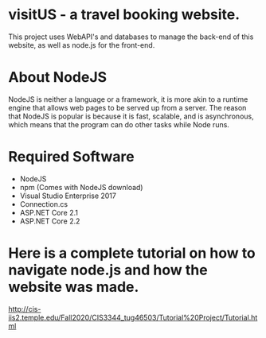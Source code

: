 # visitUS - a travel booking website.

This project uses WebAPI's and databases to manage the back-end of this website, as well as node.js for the front-end.


# About NodeJS
NodeJS is neither a language or a framework, it is more akin to a runtime engine that allows web pages to be served up from a server. The reason that NodeJS is popular is because it is fast, scalable, and is asynchronous, which means that the program can do other tasks while Node runs.

# Required Software
* NodeJS
* npm (Comes with NodeJS download)
* Visual Studio Enterprise 2017
* Connection.cs
* ASP.NET Core 2.1
* ASP.NET Core 2.2


# Here is a complete tutorial on how to navigate node.js and how the website was made.
http://cis-iis2.temple.edu/Fall2020/CIS3344_tug46503/Tutorial%20Project/Tutorial.html
